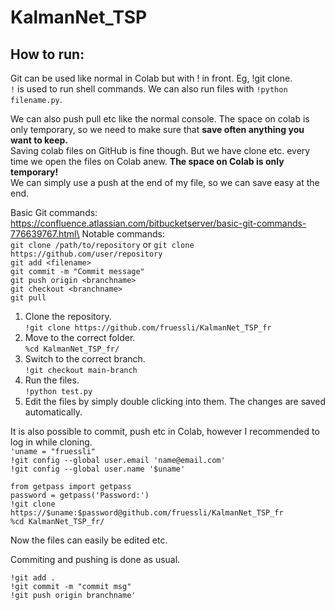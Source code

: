# KalmanNet_TSP

## How to run:

Git can be used like normal in Colab but with ! in front. Eg, !git clone.\
`!` is used to run shell commands.
We can also run files with `!python filename.py`.

We can also push pull etc like the normal console. The space on colab is only temporary, so we need to make sure that **save often anything you want to keep.**\
Saving colab files on GitHub is fine though. But we have clone etc. every time we open the files on Colab anew. **The space on Colab is only temporary!**\
We can simply use a push at the end of my file, so we can save easy at the end.

Basic Git commands: https://confluence.atlassian.com/bitbucketserver/basic-git-commands-776639767.html\
Notable commands:<br>
`git clone /path/to/repository` or `git clone https://github.com/user/repository`<br>
`git add <filename>`<br>
`git commit -m "Commit message"`<br>
`git push origin <branchname>`<br>
`git checkout <branchname>`<br>
`git pull`

1. Clone the repository.\
`!git clone https://github.com/fruessli/KalmanNet_TSP_fr`
2. Move to the correct folder.\
`%cd KalmanNet_TSP_fr/`
3. Switch to the correct branch.\
`!git checkout main-branch`
4. Run the files.\
`!python test.py`
5. Edit the files by simply double clicking into them. The changes are saved automatically.

It is also possible to commit, push etc in Colab, however I recommended to log in while cloning.\
`'uname = "fruessli"`\
`!git config --global user.email 'name@email.com'`\
`!git config --global user.name '$uname'`

`from getpass import getpass`\
`password = getpass('Password:')`\
`!git clone https://$uname:$password@github.com/fruessli/KalmanNet_TSP_fr`\
`%cd KalmanNet_TSP_fr/`

Now the files can easily be edited etc.

Commiting and pushing is done as usual.

`!git add .`\
`!git commit -m "commit msg"`\
`!git push origin branchname'`

